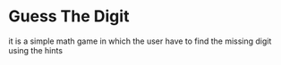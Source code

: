 # Guess The Digit
it is a simple math game in which the user have to find the missing digit using the hints
